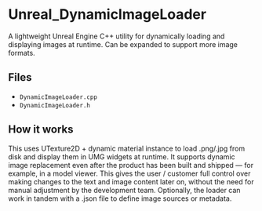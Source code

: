 # Unreal_DynamicImageLoader

A lightweight Unreal Engine C++ utility for dynamically loading and displaying images at runtime. Can be expanded to support more image formats.

## Files
- `DynamicImageLoader.cpp`
- `DynamicImageLoader.h`

## How it works
This uses UTexture2D + dynamic material instance to load .png/.jpg from disk and display them in UMG widgets at runtime.
It supports dynamic image replacement even after the product has been built and shipped — for example, in a model viewer.
This gives the user / customer full control over making changes to the text and image content later on, without the need for manual adjustment by the development team. 
Optionally, the loader can work in tandem with a .json file to define image sources or metadata. 
